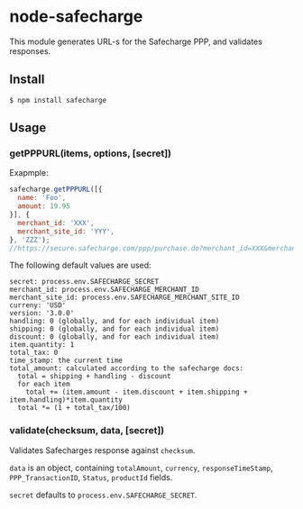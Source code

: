 # node-safecharge

This module generates URL-s for the Safecharge PPP, and validates responses.

## Install

```
$ npm install safecharge
```

## Usage

### getPPPURL(items, options, [secret])

Exapmple:

```js
safecharge.getPPPURL([{
  name: 'Foo',
  amount: 19.95
}], {
  merchant_id: 'XXX',
  merchant_site_id: 'YYY',
}, 'ZZZ');
//https://secure.safecharge.com/ppp/purchase.do?merchant_id=XXX&merchant_site_id=YYY&currency=USD&version=3.0.0&handling=0&shipping=0&discount=0&total_tax=0&time_stamp=2013-10-03.15%3A23%3A03&total_amount=19.95&item_name_1=Foo&item_amount_1=19.95&checksum=6c514a07da49485e009aedbc99194262
```

The following default values are used:

```
secret: process.env.SAFECHARGE_SECRET
merchant_id: process.env.SAFECHARGE_MERCHANT_ID
merchant_site_id: process.env.SAFECHARGE_MERCHANT_SITE_ID
curreny: 'USD'
version: '3.0.0'
handling: 0 (globally, and for each individual item)
shipping: 0 (globally, and for each individual item)
discount: 0 (globally, and for each individual item)
item.quantity: 1
total_tax: 0
time_stamp: the current time
total_amount: calculated according to the safecharge docs:
  total = shipping + handling - discount
  for each item
    total += (item.amount - item.discount + item.shipping + item.handling)*item.quantity
  total *= (1 + total_tax/100)
```

### validate(checksum, data, [secret])

Validates Safecharges response against `checksum`.

`data` is an object, containing `totalAmount`, `currency`, `responseTimeStamp`, `PPP_TransactionID`, `Status`, `productId` fields.

`secret` defaults to `process.env.SAFECHARGE_SECRET`.
